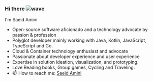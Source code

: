 ### Hi there ![wave](https://github.githubassets.com/images/icons/emoji/unicode/1f44b.png)

I'm Saeid Amini

-   Open-source software aficionado and a technology advocate by passion & profession
-   Polyglot developer mainly working with Java, Kotlin, JavaScript, TypeScript and Go.
-   Cloud & Container technology enthusiast and advocate
-   Passionate about developer experience and user experience
-   Expertise in solution ideation, visualization, and prototyping.
-   Love Reading books, Group games, Cycling and Traveling.
- 📫 How to reach me: [Saeid Amini](mailto:amini.com@gmail.com)
